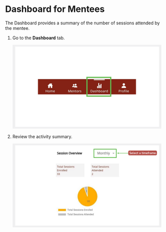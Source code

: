# Dashboard for Mentees

The Dashboard provides a summary of the number of sessions attended by the mentee.

1. Go to the **Dashboard** tab.

    ![](media/dashboard-icon.png)

2. Review the activity summary.

    ![](media/mentee-dashboard.PNG)

